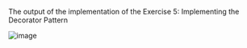 The output of the implementation of the Exercise 5: Implementing the Decorator Pattern



![image](https://github.com/user-attachments/assets/b370d85d-2713-4fcd-8ee8-dc9ab9655ccb)

